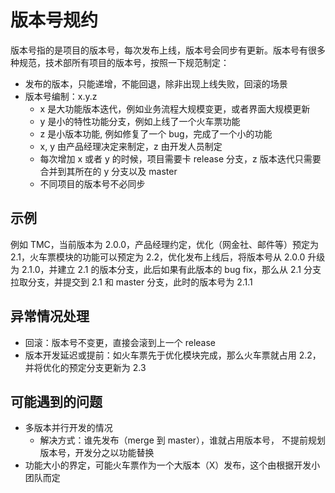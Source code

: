 # 版本号规约

版本号指的是项目的版本号，每次发布上线，版本号会同步有更新。版本号有很多种规范，技术部所有项目的版本号，按照一下规范制定：

- 发布的版本，只能递增，不能回退，除非出现上线失败，回滚的场景
- 版本号编制：x.y.z
  - x 是大功能版本迭代，例如业务流程大规模变更，或者界面大规模更新
  - y 是小的特性功能分支，例如上线了一个火车票功能
  - z 是小版本功能, 例如修复了一个 bug，完成了一个小的功能
  - x, y 由产品经理决定来制定，z 由开发人员制定
  - 每次增加 x 或者 y 的时候，项目需要卡 release 分支，z 版本迭代只需要合并到其所在的 y 分支以及 master
  - 不同项目的版本号不必同步

## 示例

例如 TMC，当前版本为 2.0.0，产品经理约定，优化（网金社、邮件等）预定为 2.1，火车票模块的功能可以预定为 2.2，优化发布上线后，将版本号从 2.0.0 升级为 2.1.0，并建立 2.1 的版本分支，此后如果有此版本的 bug fix，那么从 2.1 分支拉取分支，并提交到 2.1 和 master 分支，此时的版本号为 2.1.1

## 异常情况处理

- 回滚：版本号不变更，直接会滚到上一个 release
- 版本开发延迟或提前：如火车票先于优化模块完成，那么火车票就占用 2.2，并将优化的预定分支更新为 2.3

## 可能遇到的问题

- 多版本并行开发的情况
  - 解决方式：谁先发布（merge 到 master），谁就占用版本号， 不提前规划版本号，开发分之以功能替换
- 功能大小的界定，可能火车票作为一个大版本（X）发布，这个由根据开发小团队而定
